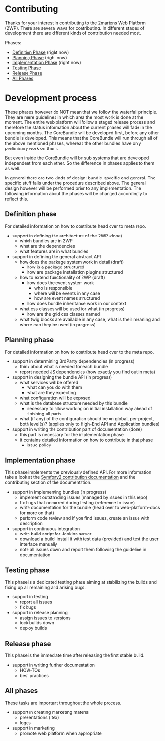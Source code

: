 # Contributing

Thanks for your interest in contributing to the 2martens Web Platform (2WP).
There are several ways for contributing. In different stages of development
there are different kinds of contribution needed most.

Phases:

* [Definition Phase](CONTRIBUTING.md#definition-phase) (right now)
* [Planning Phase](CONTRIBUTING.md#planning-phase) (right now)
* [Implementation Phase](CONTRIBUTING.md#implementation-phase) (right now)
* [Testing Phase](CONTRIBUTING.md#testing-phase)
* [Release Phase](CONTRIBUTING.md#release-phase)
* [All Phases](CONTRIBUTING.md#all-phases)

# Development process
These phases however do NOT mean that we follow the waterfall principle.
They are mere guidelines in which area the most work is done at the moment.
The entire web platform will follow a staged release process and therefore
the status information about the current phases will fade in the upcoming
months. The CoreBundle will be developed first, before any other bundle
is developed. This means that the CoreBundle will run through all of the 
above mentioned phases, whereas the other bundles have only preliminary work
on them.

But even inside the CoreBundle will be sub systems that are developed
independent from each other. So the difference in phases applies to them
as well.

In general there are two kinds of design: bundle-specific and general. The
specific stuff falls under the procedure described above. The general design
however will be performed prior to any implementation. The following
information about the phases will be changed accordingly to reflect this.


## Definition phase
For detailed information on how to contribute head over to meta repo.

* support in defining the architecture of the 2WP (done)
    * which bundles are in 2WP
    * what are the dependencies
    * what features are in what bundles
* support in defining the general abstract API
    * how does the package system work in detail (draft)
        * how is a package structured
        * how are package installation plugins structured
    * how to extend functionality of 2WP (draft)
        * how does the event system work
            * who is responsible
            * where will be events in any case
            * how are event names structured
        * how does bundle inheritance work in our context
    * what css classes will be used for what (in progress)
        * how are the grid css classes named
    * what twig blocks are available in any case, what is their meaning
      and where can they be used (in progress)

## Planning phase
For detailed information on how to contribute head over to the meta repo.

* support in determining 3rdParty dependencies (in progress)
    * think about what is needed for each bundle
    * report needed JS dependencies (how exactly you find out in meta)
* support in designing the bundle API (in progress)
    * what services will be offered
        * what can you do with them
        * what are they expecting
    * what configuration will be exposed
    * what is the database structure needed by this bundle
        * necessary to allow working on initial installation way ahead of
          finishing all parts
    * what (if any) of the configuration should be on global, per-project,
      both level(s)? (applies only to High-End API and Application bundles)
* support in writing the contribution part of documentation (done)
    * this part is necessary for the implementation phase
    * it contains detailed information on how to contribute in that phase
        * issue policy

## Implementation phase
This phase implements the previously defined API. For more information take
a look at the [Symfony2 contribution documentation][1] and the contributing
section of the documentation.

* support in implementing bundles (in progress)
    * implement outstanding issues (managed by issues in this repo)
    * fix bugs that occurred during testing (reference to issue)
    * write documentation for the bundle (head over to web-platform-docs
      for more on that)
    * perform code review and if you find issues, create an issue with
      description
* support in continuous integration
    * write build script for Jenkins server
    * download a build, install it with test data (provided) and test
      the user interface manually
    * note all issues down and report them following the guideline in documentation

## Testing phase
This phase is a dedicated testing phase aiming at stabilizing the builds
and fixing up all remaining and arising bugs.

* support in testing
    * report all issues
    * fix bugs
* support in release planning
    * assign issues to versions
    * lock builds down
    * deploy builds
    
## Release phase
This phase is the immediate time after releasing the first stable build.

* support in writing further documentation
    * HOW-TOs
    * best practices

## All phases
These tasks are important throughout the whole process.

* support in creating marketing material
    * presentations (.tex)
    * logos
* support in marketing
    * promote web platform when appropriate

[1]: http://symfony.com/doc/current/contributing/code/index.html
